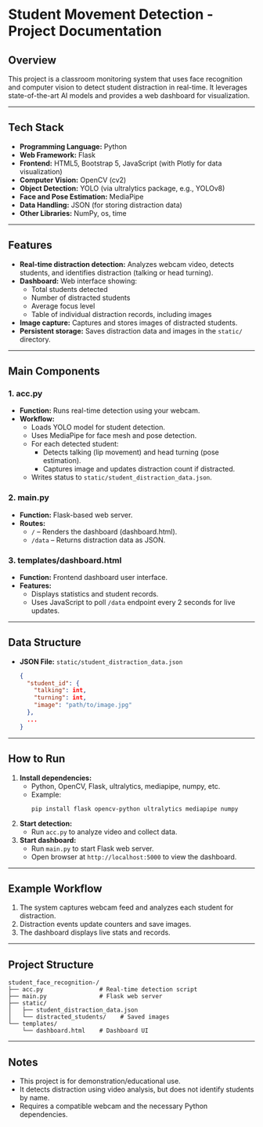 # Student Movement Detection - Project Documentation

## Overview

This project is a classroom monitoring system that uses face recognition and computer vision to detect student distraction in real-time. It leverages state-of-the-art AI models and provides a web dashboard for visualization.

---

## Tech Stack

- **Programming Language:** Python
- **Web Framework:** Flask
- **Frontend:** HTML5, Bootstrap 5, JavaScript (with Plotly for data visualization)
- **Computer Vision:** OpenCV (cv2)
- **Object Detection:** YOLO (via ultralytics package, e.g., YOLOv8)
- **Face and Pose Estimation:** MediaPipe
- **Data Handling:** JSON (for storing distraction data)
- **Other Libraries:** NumPy, os, time

---

## Features

- **Real-time distraction detection:** Analyzes webcam video, detects students, and identifies distraction (talking or head turning).
- **Dashboard:** Web interface showing:
    - Total students detected
    - Number of distracted students
    - Average focus level
    - Table of individual distraction records, including images
- **Image capture:** Captures and stores images of distracted students.
- **Persistent storage:** Saves distraction data and images in the `static/` directory.

---

## Main Components

### 1. acc.py

- **Function:** Runs real-time detection using your webcam.
- **Workflow:**
    - Loads YOLO model for student detection.
    - Uses MediaPipe for face mesh and pose detection.
    - For each detected student:
        - Detects talking (lip movement) and head turning (pose estimation).
        - Captures image and updates distraction count if distracted.
    - Writes status to `static/student_distraction_data.json`.

### 2. main.py

- **Function:** Flask-based web server.
- **Routes:**
    - `/` – Renders the dashboard (dashboard.html).
    - `/data` – Returns distraction data as JSON.

### 3. templates/dashboard.html

- **Function:** Frontend dashboard user interface.
- **Features:**
    - Displays statistics and student records.
    - Uses JavaScript to poll `/data` endpoint every 2 seconds for live updates.

---

## Data Structure

- **JSON File:** `static/student_distraction_data.json`
    ```json
    {
      "student_id": {
        "talking": int,
        "turning": int,
        "image": "path/to/image.jpg"
      },
      ...
    }
    ```

---

## How to Run

1. **Install dependencies:**  
   - Python, OpenCV, Flask, ultralytics, mediapipe, numpy, etc.
   - Example:  
     ```
     pip install flask opencv-python ultralytics mediapipe numpy
     ```
2. **Start detection:**  
   - Run `acc.py` to analyze video and collect data.
3. **Start dashboard:**  
   - Run `main.py` to start Flask web server.
   - Open browser at `http://localhost:5000` to view the dashboard.

---

## Example Workflow

1. The system captures webcam feed and analyzes each student for distraction.
2. Distraction events update counters and save images.
3. The dashboard displays live stats and records.

---

## Project Structure

```
student_face_recognition-/
├── acc.py                # Real-time detection script
├── main.py               # Flask web server
├── static/
│   ├── student_distraction_data.json
│   └── distracted_students/    # Saved images
└── templates/
    └── dashboard.html    # Dashboard UI
```

---

## Notes

- This project is for demonstration/educational use.
- It detects distraction using video analysis, but does not identify students by name.
- Requires a compatible webcam and the necessary Python dependencies.
